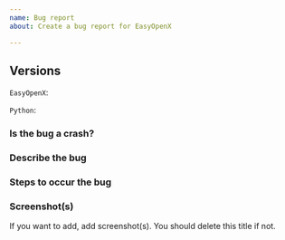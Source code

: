 ```yaml
---
name: Bug report
about: Create a bug report for EasyOpenX

---
```


## Versions

`EasyOpenX`:

`Python`:

### Is the bug a crash?

### Describe the bug

### Steps to occur the bug

### Screenshot(s)

If you want to add, add screenshot(s). You should delete this title if not.
